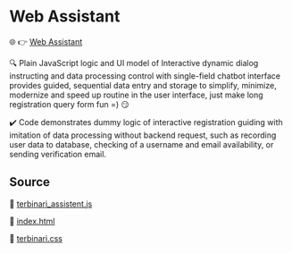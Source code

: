# Web Assistant

🌐 👉 [Web Assistant](https://ladooniani.github.io/Bot-Web-Assistant/)

🔍 Plain JavaScript logic and UI model of Interactive dynamic dialog instructing and data processing control with single-field chatbot interface provides guided, sequential data entry and storage to simplify, minimize, modernize and speed up routine in the user interface, just make long registration query form fun =) 😏

✔️ Code demonstrates dummy logic of interactive registration guiding with imitation of data processing without backend request, such as recording user data to database, checking of a username and email availability, or sending verification email.

## Source 

📝 [terbinari_assistent.js](https://github.com/ladooniani/Bot-Web-Assistant/blob/main/terbinari/js/terbinari_assistent.js) 

📝 [index.html](https://github.com/ladooniani/Bot-Web-Assistant/blob/main/index.html)

📝 [terbinari.css](https://github.com/ladooniani/Bot-Web-Assistant/blob/main/terbinari/css/terbinari.css)
